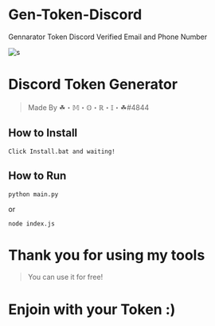 # Gen-Token-Discord
Gennarator Token Discord Verified Email and Phone Number

![s](https://cdn.discordapp.com/attachments/929044420488212541/932543666780766238/Mori2.png)

# Discord Token Generator
> Made By ☘・𝕄・𝕆・ℝ・𝕀・☘#4844
## How to Install

```
Click Install.bat and waiting!
```

## How to Run

```
python main.py
```
or

```
node index.js
```

# Thank you for using my tools
> You can use it for free!

# **Enjoin with your Token :)**
